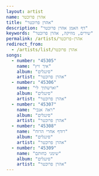 ```yaml
---
layout: artist
name: אהרן פרוכטר
title: "אהרן פרוכטר"
description: "דף האמן אהרן פרוכטר"
keywords: "שירים, מוזיקה, אהרן פרוכטר"
permalink: /artists/אהרן-פרוכטר
redirect_from:
  - /artists/list/אהרן פרוכטר
songs:
  - number: "45305"
    name: "איך זיץ"
    album: "סינגלים"
    artist: "אהרן פרוכטר"
  - number: "45306"
    name: "וארשתיך לי"
    album: "סינגלים"
    artist: "אהרן פרוכטר"
  - number: "45307"
    name: "ראה אנכי"
    album: "סינגלים"
    artist: "אהרן פרוכטר"
  - number: "45308"
    name: "רודף אחרי הרוח"
    album: "סינגלים"
    artist: "אהרן פרוכטר"
  - number: "45309"
    name: "שימני כחותם"
    album: "סינגלים"
    artist: "אהרן פרוכטר"
---
```

